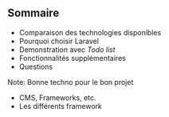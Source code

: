## Sommaire

- Comparaison des technologies disponibles
- Pourquoi choisir Laravel
- Demonstration avec _Todo list_
- Fonctionnalités supplémentaires
- Questions

Note:
Bonne techno pour le bon projet

- CMS, Frameworks, etc.
- Les différents framework